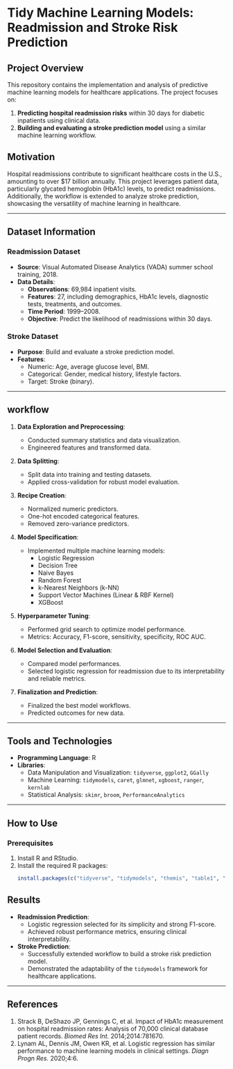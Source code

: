 # Tidy Machine Learning Models: Readmission and Stroke Risk Prediction

## Project Overview
This repository contains the implementation and analysis of predictive machine learning models for healthcare applications. The project focuses on:
1. **Predicting hospital readmission risks** within 30 days for diabetic inpatients using clinical data.
2. **Building and evaluating a stroke prediction model** using a similar machine learning workflow.

## Motivation
Hospital readmissions contribute to significant healthcare costs in the U.S., amounting to over $17 billion annually. This project leverages patient data, particularly glycated hemoglobin (HbA1c) levels, to predict readmissions. Additionally, the workflow is extended to analyze stroke prediction, showcasing the versatility of machine learning in healthcare.

---

## Dataset Information

### Readmission Dataset
- **Source**: Visual Automated Disease Analytics (VADA) summer school training, 2018.
- **Data Details**:
  - **Observations**: 69,984 inpatient visits.
  - **Features**: 27, including demographics, HbA1c levels, diagnostic tests, treatments, and outcomes.
  - **Time Period**: 1999–2008.
  - **Objective**: Predict the likelihood of readmissions within 30 days.

### Stroke Dataset
- **Purpose**: Build and evaluate a stroke prediction model.
- **Features**:
  - Numeric: Age, average glucose level, BMI.
  - Categorical: Gender, medical history, lifestyle factors.
  - Target: Stroke (binary).

---

## workflow

1. **Data Exploration and Preprocessing**:
   - Conducted summary statistics and data visualization.
   - Engineered features and transformed data.

2. **Data Splitting**:
   - Split data into training and testing datasets.
   - Applied cross-validation for robust model evaluation.

3. **Recipe Creation**:
   - Normalized numeric predictors.
   - One-hot encoded categorical features.
   - Removed zero-variance predictors.

4. **Model Specification**:
   - Implemented multiple machine learning models:
     - Logistic Regression
     - Decision Tree
     - Naive Bayes
     - Random Forest
     - k-Nearest Neighbors (k-NN)
     - Support Vector Machines (Linear & RBF Kernel)
     - XGBoost

5. **Hyperparameter Tuning**:
   - Performed grid search to optimize model performance.
   - Metrics: Accuracy, F1-score, sensitivity, specificity, ROC AUC.

6. **Model Selection and Evaluation**:
   - Compared model performances.
   - Selected logistic regression for readmission due to its interpretability and reliable metrics.

7. **Finalization and Prediction**:
   - Finalized the best model workflows.
   - Predicted outcomes for new data.

---

## Tools and Technologies
- **Programming Language**: R
- **Libraries**:
  - Data Manipulation and Visualization: `tidyverse`, `ggplot2`, `GGally`
  - Machine Learning: `tidymodels`, `caret`, `glmnet`, `xgboost`, `ranger`, `kernlab`
  - Statistical Analysis: `skimr`, `broom`, `PerformanceAnalytics`

---

## How to Use

### Prerequisites
1. Install R and RStudio.
2. Install the required R packages:
   ```R
   install.packages(c("tidyverse", "tidymodels", "themis", "table1", "ggpubr", "broom", "ggfortify", "GGally", "PerformanceAnalytics", "car", "caret", "skimr", "discrim", "glmnet", "kknn", "naivebayes", "kernlab", "xgboost", "gridExtra"))
   ```

## Results
- **Readmission Prediction**:
  - Logistic regression selected for its simplicity and strong F1-score.
  - Achieved robust performance metrics, ensuring clinical interpretability.
- **Stroke Prediction**:
  - Successfully extended workflow to build a stroke risk prediction model.
  - Demonstrated the adaptability of the `tidymodels` framework for healthcare applications.

---

## References
1. Strack B, DeShazo JP, Gennings C, et al. Impact of HbA1c measurement on hospital readmission rates: Analysis of 70,000 clinical database patient records. *Biomed Res Int.* 2014;2014:781670.
2. Lynam AL, Dennis JM, Owen KR, et al. Logistic regression has similar performance to machine learning models in clinical settings. *Diagn Progn Res.* 2020;4:6.



